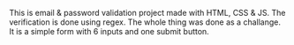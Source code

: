 This is email & password validation project made with HTML, CSS & JS.
The verification is done using regex.
The whole thing was done as a challange.
It is a simple form with 6 inputs and one submit button.

